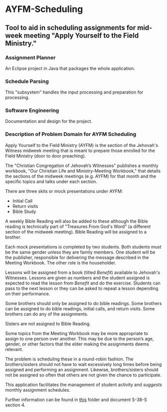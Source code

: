 # AYFM-Scheduling
## Tool to aid in scheduling assignments for mid-week meeting "Apply Yourself to the Field Ministry."

### Assignment Planner
An Eclipse project in Java that packages the whole application.

### Schedule Parsing
This "subsystem" handles the input processing and preparation for processing.

### Software Engineering
Documentation and design for the project.

### Description of Problem Domain for AYFM Scheduling

Apply Yourself to the Field Ministry (AYFM) is the section of the Jehovah's Witness midweek meeting that is meant to prepare those enrolled for the Field Ministry (door to door preaching).

The "Christian Congregation of Jehovah’s Witnesses" publishes a monthly workbook, "Our Christian Life and Ministry-Meeting Workbook," that details the sections of the midweek meetings (e.g. AYFM) for that month and the specific topics and talks under each section.

There are three skits or mock presentations under AYFM:
- Initial Call
- Return visits
- Bible Study

A weekly Bible Reading will also be added to these although the Bible reading is technically part of "Treasures From God's Word" (a different section of the midweek meeting). Bible Reading will be assigned to a brother.

Each mock presentations is completed by two students. Both students must be the same gender unless they are family members. One student will be the publisher, responsible for delivering the message described in the Meeting Workbook. The other role is the householder.

Lessons will be assigned from a book (titled _Benefit_) available to Jehovah's Witnesses. Lessons are given as numbers and the student assigned is expected to read the lesson from _Benefit_ and do the exercise. Students can pass to the next lesson or they can be asked to repeat a lesson depending on their performance.

Some brothers should only be assigned to do bible readings. Some brothers can be assigned to do bible readings, initial calls, and return visits. Some brothers can do any of the assignments.

Sisters are not assigned to Bible Reading.

Some topics from the Meeting Workbook may be more appropriate to assign to one person over another. This may be due to the person’s age, gender, or other factors that the elder making the assignments deems relevant.

The problem is scheduling these in a round-robin fashion. The brothers/sisters should not have to wait excessively long times before being assigned and performing an assignment. Likewise, brothers/sisters should not be assigned so often that others are not given the chance to participate.

This application facilitates the management of student activity and *suggests* monthly assignment schedules.

Further information can be found in [this](/SoftwareEngineering) folder and document S-38-S section 4.
